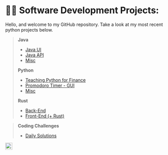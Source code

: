 <h1>👨‍💻 Software Development Projects:</h1>

Hello, and welcome to my GitHub repository. Take a look at my most recent python projects below.
>
> <b>Java </b>
>   - [Java UI](https://github.com/nuiben/PartParty)
>   - [Java API](https://github.com/nuiben/ScheDual)
>   - [Misc](https://github.com/nuiben/java_work)
> 
> <b>Python</b>
>   - [Teaching Python for Finance](https://github.com/nuiben/pyfin)
>   - [Promodoro Timer - GUI](https://github.com/nuiben/promodoro)
>   - [Misc](https://github.com/nuiben/pyproj)
>
> <b>Rust</b>
> 
>   - [Back-End](https://github.com/nuiben/rust)
>   - [Front-End (+ Rust)](https://github.com/nuiben/rust_web)


> <b>Coding Challenges</b>
>    - [Daily Solutions](https://github.com/nuiben/codewars)


[<img align="left" alt="BenPorter | LinkedIn" width="22px" src="https://cdn.jsdelivr.net/npm/simple-icons@v3/icons/linkedin.svg" />][linkedin]

[linkedin]: https://linkedin.com/in/benjamingp
